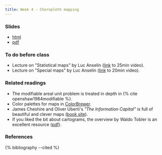 ```yaml
---
title: Week 4 - Choropleth mapping
---
```


### Slides

- [html](../slides/lecture_04.html)
- [pdf](../slides/lecture_04.pdf)

### To do before class

* Lecture on  "Statistical maps" by Luc Anselin
  ([link](https://www.youtube.com/watch?v=6-weK5J6xRI) to 25min video).
* Lecture on "Special maps" by Luc Anselin
  ([link](https://www.youtube.com/watch?v=jKgxNZBCcs0) to 20min video).

### Related readings

* The modifiable areal unit problem is treated in depth in {% cite openshaw1984modifiable %}.
* Color palettes for maps in [ColorBrewer](http://colorbrewer2.org/).
* James Cheshire and Oliver Uberti's *"The Information Capital"* is full of
  beautiful and clever maps ([book site](http://theinformationcapital.com/)).
* If you liked the bit about cartograms, the overview by Waldo Tobler is an
  excellent resource
  ([pdf](http://www.geog.ucsb.edu/~kclarke/Geography232/ToblerCartograms.pdf)).

### References

{% bibliography --cited %}


